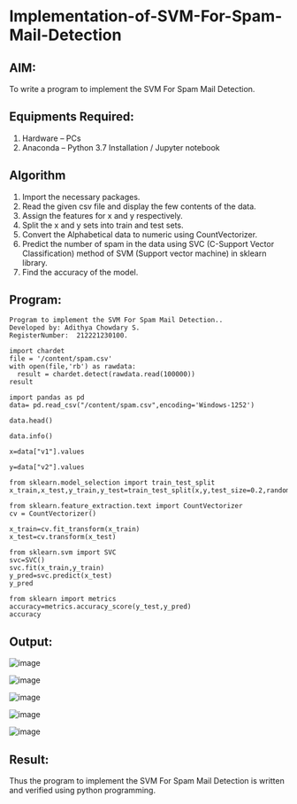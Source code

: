 # Implementation-of-SVM-For-Spam-Mail-Detection
## AIM:
To write a program to implement the SVM For Spam Mail Detection.

## Equipments Required:
1. Hardware – PCs
2. Anaconda – Python 3.7 Installation / Jupyter notebook

## Algorithm
1. Import the necessary packages.
2. Read the given csv file and display the few contents of the data.
3. Assign the features for x and y respectively.
4. Split the x and y sets into train and test sets.
5. Convert the Alphabetical data to numeric using CountVectorizer.
6. Predict the number of spam in the data using SVC (C-Support Vector Classification) method of SVM (Support vector machine) in sklearn library.
7. Find the accuracy of the model.

## Program:
```
Program to implement the SVM For Spam Mail Detection..
Developed by: Adithya Chowdary S.
RegisterNumber:  212221230100.

```
```
import chardet
file = '/content/spam.csv'
with open(file,'rb') as rawdata:
  result = chardet.detect(rawdata.read(100000))
result

import pandas as pd
data= pd.read_csv("/content/spam.csv",encoding='Windows-1252')

data.head()

data.info()

x=data["v1"].values

y=data["v2"].values

from sklearn.model_selection import train_test_split
x_train,x_test,y_train,y_test=train_test_split(x,y,test_size=0.2,random_state=0)

from sklearn.feature_extraction.text import CountVectorizer
cv = CountVectorizer()

x_train=cv.fit_transform(x_train)
x_test=cv.transform(x_test)

from sklearn.svm import SVC
svc=SVC()
svc.fit(x_train,y_train)
y_pred=svc.predict(x_test)
y_pred

from sklearn import metrics
accuracy=metrics.accuracy_score(y_test,y_pred)
accuracy
```
## Output:
![image](https://github.com/Adithya-Siddam/Implementation-of-SVM-For-Spam-Mail-Detection/assets/93427248/3701f842-2850-4ac5-ac18-9f54f6d6d355)

![image](https://github.com/Adithya-Siddam/Implementation-of-SVM-For-Spam-Mail-Detection/assets/93427248/a01280e4-7f6e-4997-9a7a-37f07b352a97)

![image](https://github.com/Adithya-Siddam/Implementation-of-SVM-For-Spam-Mail-Detection/assets/93427248/987870d3-0349-4e48-ba6a-60735cf2346e)

![image](https://github.com/Adithya-Siddam/Implementation-of-SVM-For-Spam-Mail-Detection/assets/93427248/3dcee172-211a-4f24-82ce-d6dc5b7d4094)

![image](https://github.com/Adithya-Siddam/Implementation-of-SVM-For-Spam-Mail-Detection/assets/93427248/51b7dca7-4998-488a-a43d-1ce09ba91d79)

## Result:
Thus the program to implement the SVM For Spam Mail Detection is written and verified using python programming.
